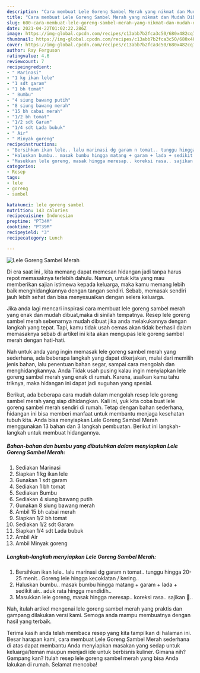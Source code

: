 ```yaml
---
description: "Cara membuat Lele Goreng Sambel Merah yang nikmat dan Mudah Dibuat"
title: "Cara membuat Lele Goreng Sambel Merah yang nikmat dan Mudah Dibuat"
slug: 600-cara-membuat-lele-goreng-sambel-merah-yang-nikmat-dan-mudah-dibuat
date: 2021-04-22T01:02:22.286Z
image: https://img-global.cpcdn.com/recipes/c13abb7b2fca3c50/680x482cq70/lele-goreng-sambel-merah-foto-resep-utama.jpg
thumbnail: https://img-global.cpcdn.com/recipes/c13abb7b2fca3c50/680x482cq70/lele-goreng-sambel-merah-foto-resep-utama.jpg
cover: https://img-global.cpcdn.com/recipes/c13abb7b2fca3c50/680x482cq70/lele-goreng-sambel-merah-foto-resep-utama.jpg
author: Ray Ferguson
ratingvalue: 4.6
reviewcount: 7
recipeingredient:
- " Marinasi"
- "1 kg ikan lele"
- "1 sdt garam"
- "1 bh tomat"
- " Bumbu"
- "4 siung bawang putih"
- "8 siung bawang merah"
- "15 bh cabai merah"
- "1/2 bh tomat"
- "1/2 sdt Garam"
- "1/4 sdt Lada bubuk"
- " Air"
- " Minyak goreng"
recipeinstructions:
- "Bersihkan ikan lele.. lalu marinasi dg garam n tomat.. tunggu hingga 20-25 menit.. Goreng lele hingga kecoklatan / kering.."
- "Haluskan bumbu.. masak bumbu hingga matang + garam + lada + sedikit air.. aduk rata hingga mendidih.."
- "Masukkan lele goreng, masak hingga meresap.. koreksi rasa.. sajikan 💛.."
categories:
- Resep
tags:
- lele
- goreng
- sambel

katakunci: lele goreng sambel 
nutrition: 143 calories
recipecuisine: Indonesian
preptime: "PT34M"
cooktime: "PT39M"
recipeyield: "3"
recipecategory: Lunch

---
```



![Lele Goreng Sambel Merah](https://img-global.cpcdn.com/recipes/c13abb7b2fca3c50/680x482cq70/lele-goreng-sambel-merah-foto-resep-utama.jpg)

Di era  saat ini , kita memang dapat memesan hidangan jadi tanpa harus repot memasaknya terlebih dahulu. Namun, untuk kita yang mau memberikan sajian istimewa kepada keluarga, maka kamu memang lebih baik menghidangkannya dengan tangan sendiri. Sebab, memasak sendiri jauh lebih sehat dan bisa menyesuaikan dengan selera keluarga.

Jika anda lagi mencari inspirasi cara membuat lele goreng sambel merah yang enak dan mudah dibuat,maka di sinilah tempatnya. Resep lele goreng sambel merah  sebenarnya mudah dibuat jika anda melakukannya dengan langkah yang tepat. Tapi, kamu tidak usah cemas akan tidak berhasil dalam memasaknya 
sebab di artikel ini kita akan mengupas lele goreng sambel merah dengan hati-hati.  



Nah untuk anda yang ingin memasak lele goreng sambel merah yang sederhana, ada beberapa langkah yang dapat dikerjakan, mulai dari memilih jenis bahan, lalu penentuan bahan segar, sampai cara mengolah dan menghidangkannya. Anda Tidak usah pusing kalau ingin menyiapkan lele goreng sambel merah yang enak di rumah. Karena, asalkan kamu  tahu triknya, maka hidangan ini dapat jadi suguhan yang spesial.

Berikut, ada beberapa cara mudah dalam mengolah resep lele goreng sambel merah yang siap dihidangkan. Kali ini, yuk kita coba buat lele goreng sambel merah sendiri di rumah. Tetap dengan bahan sederhana, hidangan ini bisa memberi manfaat untuk membantu menjaga kesehatan tubuh kita. Anda bisa menyiapkan Lele Goreng Sambel Merah menggunakan 13 bahan dan 3 langkah pembuatan. Berikut ini langkah-langkah untuk membuat hidangannya.

<!--inarticleads1-->

##### Bahan-bahan dan bumbu yang dibutuhkan dalam menyiapkan Lele Goreng Sambel Merah:

1. Sediakan  Marinasi
1. Siapkan 1 kg ikan lele
1. Gunakan 1 sdt garam
1. Sediakan 1 bh tomat
1. Sediakan  Bumbu
1. Sediakan 4 siung bawang putih
1. Gunakan 8 siung bawang merah
1. Ambil 15 bh cabai merah
1. Siapkan 1/2 bh tomat
1. Sediakan 1/2 sdt Garam
1. Siapkan 1/4 sdt Lada bubuk
1. Ambil  Air
1. Ambil  Minyak goreng




<!--inarticleads2-->

##### Langkah-langkah menyiapkan Lele Goreng Sambel Merah:

1. Bersihkan ikan lele.. lalu marinasi dg garam n tomat.. tunggu hingga 20-25 menit.. Goreng lele hingga kecoklatan / kering..
1. Haluskan bumbu.. masak bumbu hingga matang + garam + lada + sedikit air.. aduk rata hingga mendidih..
1. Masukkan lele goreng, masak hingga meresap.. koreksi rasa.. sajikan 💛..




Nah, itulah artikel mengenai  lele goreng sambel merah  yang praktis dan gampang dilakukan versi kami. Semoga anda mampu membuatnya dengan hasil yang terbaik. 

Terima kasih anda telah membaca resep yang kita tampilkan di halaman ini. Besar harapan kami, cara membuat  Lele Goreng Sambel Merah sederhana di atas dapat membantu Anda menyiapkan masakan yang sedap untuk keluarga/teman maupun menjadi ide untuk berbisnis kuliner. Gimana nih? Gampang kan? Itulah resep lele goreng sambel merah yang bisa Anda lakukan di rumah. Selamat mencoba!

